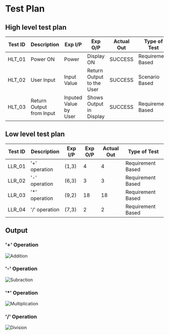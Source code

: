 # Test Plan
## High level test plan
|Test ID | Description | Exp I/P | Exp O/P | Actual Out | Type of Test
|--------|-------------|---------|---------|------------|-------------
| HLT_01 | Power ON | Power | Display ON | SUCCESS | Requirement Based 
| HLT_02 | User Input | Input Value | Return Output to the User | SUCCESS | Scenario Based            
| HLT_03 | Return Output from Input | Inputed Value by User | Shows Output in Display | SUCCESS | Requirement Based

## Low level test plan
|Test ID | Description | Exp I/P | Exp O/P | Actual Out | Type of Test
|--------|-------------|---------|---------|------------|-------------
| LLR_01 | '+' operation | (1,3) | 4 | 4 | Requirement Based        
| LLR_02 | '-' operation | (6,3) | 3 | 3 | Requirement Based        
| LLR_03 | '*' operation | (9,2) | 18 | 18 | Requirement Based         
| LLR_04 | '/' operation | (7,3) | 2 | 2 | Requirement Based

## Output
### '+' Operation 
![Addition](https://user-images.githubusercontent.com/70203719/144436564-caec7b15-132d-4d0f-a180-6e0cede582c8.png)

### '-' Operation 
![Subraction](https://user-images.githubusercontent.com/70203719/144436642-79062248-c136-4485-8bbb-41808dfb6711.png)

### '*' Operation 
![Multiplication](https://user-images.githubusercontent.com/70203719/144436718-15c86fb5-daa6-4819-b140-dfcfe59c4e7f.png)

### '/' Operation 
![Division](https://user-images.githubusercontent.com/70203719/144436760-629f05f5-0e67-44fb-96c0-a64b85ba0d68.png)
